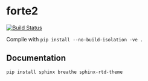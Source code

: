 # forte2

[![Build Status](https://github.com/evangelistalab/forte2/actions/workflows/build.yml/badge.svg)](https://github.com/evangelistalab/forte2/actions/workflows/build.yml)

Compile with `pip install --no-build-isolation -ve .`

## Documentation

`pip install sphinx breathe sphinx-rtd-theme`
